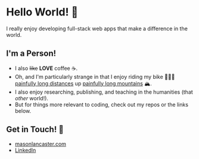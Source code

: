 # Hello World! 👋

I really enjoy developing full-stack web apps that make a difference in the world. 

## I'm a Person!
- I also ~~like~~ **LOVE** coffee ☕️. 
- Oh, and I'm particularly strange in that I enjoy riding my bike 🚴🏻‍♂️ <a href="https://www.strava.com/activities/6089368002">painfully long distances</a> up <a href="https://www.strava.com/activities/4177904179">painfully long mountains</a> 🏔.
- I also enjoy researching, publishing, and teaching in the humanities (that *other* world!). 
- But for things more relevant to coding, check out my repos or the links below.

## Get in Touch! 🎉
- <a href="http://masonlancaster.com/">masonlancaster.com</a>
- <a href="https://www.linkedin.com/in/masonlancaster/">LinkedIn</a>
